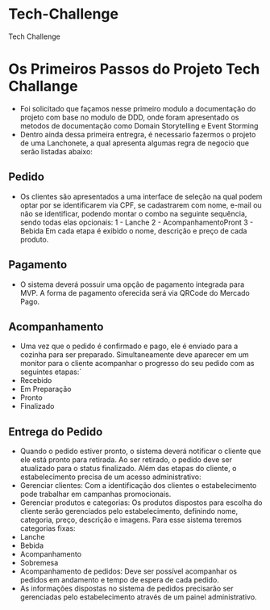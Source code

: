 # Tech-Challenge
Tech Challenge

# Os Primeiros Passos do Projeto Tech Challange
 - Foi solicitado que façamos nesse primeiro modulo a documentação do projeto com base no modulo de DDD, onde foram apresentado os metodos de documentação como Domain Storytelling e Event Storming
 - Dentro ainda dessa primeira entregra, é necessario fazermos o projeto de uma Lanchonete, a qual apresenta algumas regra de negocio que serão listadas abaixo:

## Pedido
 - Os clientes são apresentados a uma interface de seleção na qual podem optar por se identificarem via CPF, se cadastrarem com nome, e-mail ou não se identificar, podendo montar o combo na seguinte sequência, sendo todas elas opcionais:
 1 - Lanche
 2 - AcompanhamentoPront
 3 - Bebida
 Em cada etapa é exibido o nome, descrição e preço de cada produto.

## Pagamento
 - O sistema deverá possuir uma opção de pagamento integrada para MVP. A forma de pagamento oferecida será via QRCode do Mercado Pago.

## Acompanhamento
 - Uma vez que o pedido é confirmado e pago, ele é enviado para a cozinha para ser preparado. Simultaneamente deve aparecer em um monitor para o cliente acompanhar o progresso do seu pedido com as seguintes etapas:´
 - Recebido
 - Em Preparação
 - Pronto
 - Finalizado

## Entrega do Pedido
 - Quando o pedido estiver pronto, o sistema deverá notificar o cliente que ele está pronto para retirada. Ao ser retirado, o pedido deve ser atualizado para o status finalizado. Além das etapas do cliente, o estabelecimento precisa de um acesso administrativo:
 - Gerenciar clientes: Com a identificação dos clientes o estabelecimento pode trabalhar em campanhas promocionais.
 - Gerenciar produtos e categorias: Os produtos dispostos para escolha do cliente serão gerenciados pelo estabelecimento, definindo nome, categoria, preço, descrição e imagens. Para esse sistema teremos categorias fixas:
- Lanche
- Bebida
- Acompanhamento
- Sobremesa
- Acompanhamento de pedidos: Deve ser possível acompanhar os pedidos em andamento e tempo de espera de cada pedido.
- As informações dispostas no sistema de pedidos precisarão ser gerenciadas pelo estabelecimento através de um painel administrativo.
    
      
        
      
    
    
      
    
      
      
